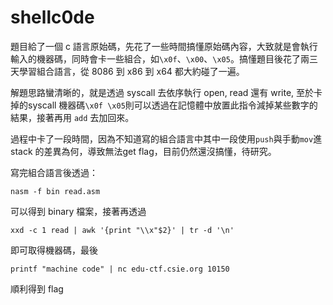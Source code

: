 # shellc0de

題目給了一個 c 語言原始碼，先花了一些時間搞懂原始碼內容，大致就是會執行輸入的機器碼，同時會卡一些組合，如`\x0f`、`\x00`、`\x05`。搞懂題目後花了兩三天學習組合語言，從 8086 到 x86 到 x64 都大約碰了一遍。

解題思路蠻清晰的，就是透過 syscall 去依序執行 open, read 還有 write, 至於卡掉的syscall 機器碼`\x0f \x05`則可以透過在記憶體中放置此指令減掉某些數字的結果，接著再用 `add` 去加回來。

過程中卡了一段時間，因為不知道寫的組合語言中其中一段使用`push`與手動`mov`進 stack 的差異為何，導致無法get flag，目前仍然還沒搞懂，待研究。

寫完組合語言後透過：
```
nasm -f bin read.asm
```
可以得到 binary 檔案，接著再透過
```
xxd -c 1 read | awk '{print "\\x"$2}' | tr -d '\n'
```
即可取得機器碼，最後
```
printf "machine code" | nc edu-ctf.csie.org 10150
```
順利得到 flag
